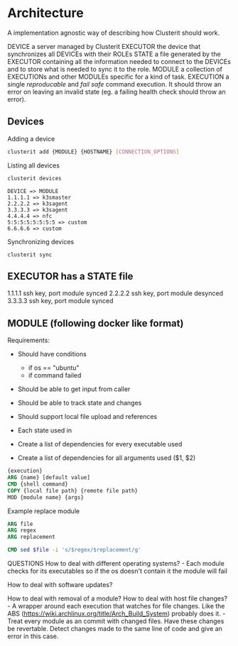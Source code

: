 # Architecture
A implementation agnostic way of describing how Clusterit should work.

DEVICE a server managed by Clusterit
EXECUTOR the device that synchronizes all DEVICEs with their ROLEs 
STATE a file generated by the EXECUTOR containing all the information needed to connect to the DEVICEs and to store what is needed to sync it to the role.
MODULE a collection of EXECUTIONs and other MODULEs specific for a kind of task.
EXECUTION a single *reproducable* and *fail safe* command execution. It should throw an error on leaving an invalid state (eg. a failing health check should throw an error).

## Devices

Adding a device

```bash
clusterit add {MODULE} {HOSTNAME} [CONNECTION_OPTIONS]
```

Listing all devices

```bash
clusterit devices
```

```
DEVICE => MODULE
1.1.1.1 => k3smaster
2.2.2.2 => k3sagent
3.3.3.3 => k3sagent
4.4.4.4 => nfc
5:5:5:5:5:5:5:5 => custom
6.6.6.6 => custom
```

Synchronizing devices

```
clusterit sync
```


## EXECUTOR has a STATE file
1.1.1.1
	ssh key, port
	module synced
2.2.2.2
	ssh key, port
	module desynced
3.3.3.3
	ssh key, port
	module synced

## MODULE (following docker like format)

Requirements:
- Should have conditions 
	- if os == "ubuntu"
	- if command failed
- Should be able to get input from caller
- Should be able to track state and changes
- Should support local file upload and references

- Each state used in 
- Create a list of dependencies for every executable used
- Create a list of dependencies for all arguments used ($1, $2)


```dockerfile
{execution}
ARG {name} [default value]
CMD {shell command} 
COPY {local file path} {remote file path}
MOD {module name} {args}
```

Example replace module

```dockerfile
ARG file 
ARG regex 
ARG replacement

CMD sed $file -i 's/$regex/$replacement/g'
```

QUESTIONS
How to deal with different operating systems?
	- Each module checks for its executables so if the os doesn't contain it the module will fail 

How to deal with software updates?

How to deal with removal of a module?
How to deal with host file changes?
	- A wrapper around each execution that watches for file changes. Like the ABS (https://wiki.archlinux.org/title/Arch_Build_System) probably does it.
	- Treat every module as an commit with changed files. Have these changes be revertable. Detect changes made to the same line of code and give an error in this case.
